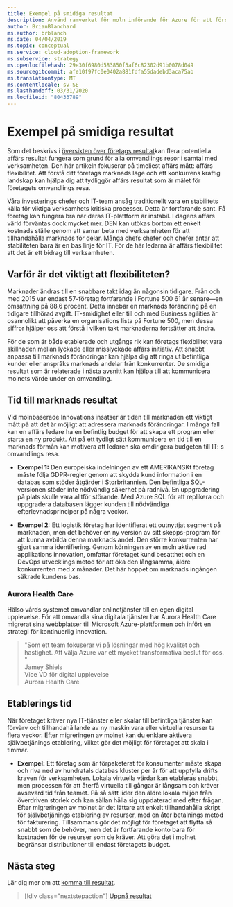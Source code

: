 ```yaml
---
title: Exempel på smidiga resultat
description: Använd ramverket för moln införande för Azure för att förstå företagets marknads ställning och konkurrens kraftig.
author: BrianBlanchard
ms.author: brblanch
ms.date: 04/04/2019
ms.topic: conceptual
ms.service: cloud-adoption-framework
ms.subservice: strategy
ms.openlocfilehash: 29e30f6980d583850f5af6c82302d91b0078d049
ms.sourcegitcommit: afe10f97fc0e0402a881fdfa55dadebd3aca75ab
ms.translationtype: MT
ms.contentlocale: sv-SE
ms.lasthandoff: 03/31/2020
ms.locfileid: "80433789"
---
```

# <a name="examples-of-agility-outcomes"></a>Exempel på smidiga resultat

Som det beskrivs i [översikten över företags resultat](./index.md)kan flera potentiella affärs resultat fungera som grund för alla omvandlings resor i samtal med verksamheten. Den här artikeln fokuserar på timeliest affärs mått: affärs flexibilitet. Att förstå ditt företags marknads läge och ett konkurrens kraftig landskap kan hjälpa dig att tydliggör affärs resultat som är målet för företagets omvandlings resa.

Våra investerings chefer och IT-team ansåg traditionellt vara en stabilitets källa för viktiga verksamhets kritiska processer. Detta är fortfarande sant. Få företag kan fungera bra när deras IT-plattform är instabil. I dagens affärs värld förväntas dock mycket mer. DEN kan utökas bortom ett enkelt kostnads ställe genom att samar beta med verksamheten för att tillhandahålla marknads för delar. Många chefs chefer och chefer antar att stabiliteten bara är en bas linje för IT. För de här ledarna är affärs flexibilitet att det är ett bidrag till verksamheten.

<!-- markdownlint-disable MD026 -->

## <a name="why-is-agility-so-important"></a>Varför är det viktigt att flexibiliteten?

Marknader ändras till en snabbare takt idag än någonsin tidigare. Från och med 2015 var endast 57-företag fortfarande i Fortune 500 61 år senare&mdash;en omsättning på 88,6 procent. Detta innebär en marknads förändring på en tidigare tillhörad avgift. IT-smidighet eller till och med Business agilities är osannolikt att påverka en organisations lista på Fortune 500, men dessa siffror hjälper oss att förstå i vilken takt marknaderna fortsätter att ändra.

För de som är både etablerade och utgångs rik kan företags flexibilitet vara skillnaden mellan lyckade eller misslyckade affärs initiativ. Att snabbt anpassa till marknads förändringar kan hjälpa dig att ringa ut befintliga kunder eller anspråks marknads andelar från konkurrenter. De smidiga resultat som är relaterade i nästa avsnitt kan hjälpa till att kommunicera molnets värde under en omvandling.

## <a name="time-to-market-outcome"></a>Tid till marknads resultat

Vid molnbaserade Innovations insatser är tiden till marknaden ett viktigt mått på att det är möjligt att adressera marknads förändringar. I många fall kan en affärs ledare ha en befintlig budget för att skapa ett program eller starta en ny produkt. Att på ett tydligt sätt kommunicera en tid till en marknads förmån kan motivera att ledaren ska omdirigera budgeten till IT: s omvandlings resa.

- **Exempel 1:** Den europeiska indelningen av ett AMERIKANSKt företag måste följa GDPR-regler genom att skydda kund information i en databas som stöder åtgärder i Storbritannien. Den befintliga SQL-versionen stöder inte nödvändig säkerhet på radnivå. En uppgradering på plats skulle vara alltför störande. Med Azure SQL för att replikera och uppgradera databasen lägger kunden till nödvändiga efterlevnadsprinciper på några veckor.

- **Exempel 2:** Ett logistik företag har identifierat ett outnyttjat segment på marknaden, men det behöver en ny version av sitt skepps-program för att kunna avbilda denna marknads andel. Den större konkurrenten har gjort samma identifiering. Genom körningen av en moln aktive rad applikations innovation, omfattar företaget kund besatthet och en DevOps utvecklings metod för att öka den långsamma, äldre konkurrenten med _x_ månader. Det här hoppet om marknads ingången säkrade kundens bas.

### <a name="aurora-health-care"></a>Aurora Health Care

Hälso vårds systemet omvandlar onlinetjänster till en egen digital upplevelse. För att omvandla sina digitala tjänster har Aurora Health Care migrerat sina webbplatser till Microsoft Azure-plattformen och infört en strategi för kontinuerlig innovation.

<!-- cSpell:ignore Jamey Shiels -->

> "Som ett team fokuserar vi på lösningar med hög kvalitet och hastighet. Att välja Azure var ett mycket transformativa beslut för oss. "  
> Jamey Shiels  
> Vice VD för digital upplevelse  
> Aurora Health Care

## <a name="provision-time"></a>Etablerings tid

När företaget kräver nya IT-tjänster eller skalar till befintliga tjänster kan förvärv och tillhandahållande av ny maskin vara eller virtuella resurser ta flera veckor. Efter migreringen av molnet kan du enklare aktivera självbetjänings etablering, vilket gör det möjligt för företaget att skala i timmar.

- **Exempel:** Ett företag som är förpaketerat för konsumenter måste skapa och riva ned av hundratals databas kluster per år för att uppfylla drifts kraven för verksamheten. Lokala virtuella värdar kan etableras snabbt, men processen för att återfå virtuella till gångar är långsam och kräver avsevärd tid från teamet. På så sätt lider den äldre lokala miljön från överdriven storlek och kan sällan hålla sig uppdaterad med efter frågan. Efter migreringen av molnet är det lättare att enkelt tillhandahålla skript för självbetjänings etablering av resurser, med en åter betalnings metod för fakturering. Tillsammans gör det möjligt för företaget att flytta så snabbt som de behöver, men det är fortfarande konto bara för kostnaden för de resurser som de kräver. Att göra det i molnet begränsar distributioner till endast företagets budget.

## <a name="next-steps"></a>Nästa steg

Lär dig mer om att [komma till resultat](./reach-outcomes.md).

> [!div class="nextstepaction"]
> [Uppnå resultat](./reach-outcomes.md)
